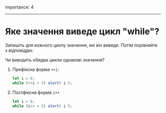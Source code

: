 importance: 4

---

# Яке значення виведе цикл "while"?

Запишіть для кожного циклу значення, які він виведе. Потім порівняйте з відповіддю.

Чи виводять обидва цикли однакові значення?

1. Префіксна форма `++i`:

    ```js
    let i = 0;
    while (++i < 5) alert( i );
    ```
2. Постфіксна форма `i++`

    ```js
    let i = 0;
    while (i++ < 5) alert( i );
    ```
